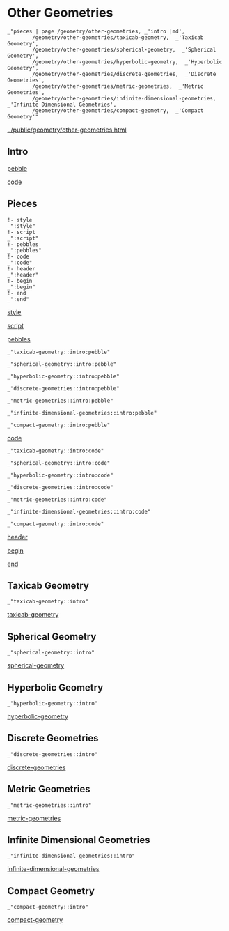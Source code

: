 # Other Geometries

    _"pieces | page /geometry/other-geometries, _'intro |md',
            /geometry/other-geometries/taxicab-geometry,  _'Taxicab Geometry',
            /geometry/other-geometries/spherical-geometry,  _'Spherical Geometry',
            /geometry/other-geometries/hyperbolic-geometry,  _'Hyperbolic Geometry',
            /geometry/other-geometries/discrete-geometries,  _'Discrete Geometries',
            /geometry/other-geometries/metric-geometries,  _'Metric Geometries',
            /geometry/other-geometries/infinite-dimensional-geometries,  _'Infinite Dimensional Geometries',
            /geometry/other-geometries/compact-geometry,  _'Compact Geometry'"

[../public/geometry/other-geometries.html](# "save:")


## Intro

[pebble]()

[code]()

## Pieces

    !- style
    _":style"
    !- script
    _":script"
    !- pebbles
    _":pebbles"
    !- code
    _":code"
    !- header
    _":header"
    !- begin
    _":begin"
    !- end
    _":end"

[style]() 

[script]()

[pebbles]()

    _"taxicab-geometry::intro:pebble"

    _"spherical-geometry::intro:pebble"

    _"hyperbolic-geometry::intro:pebble"

    _"discrete-geometries::intro:pebble"

    _"metric-geometries::intro:pebble"

    _"infinite-dimensional-geometries::intro:pebble"

    _"compact-geometry::intro:pebble"


[code]()

    _"taxicab-geometry::intro:code"

    _"spherical-geometry::intro:code"

    _"hyperbolic-geometry::intro:code"

    _"discrete-geometries::intro:code"

    _"metric-geometries::intro:code"

    _"infinite-dimensional-geometries::intro:code"

    _"compact-geometry::intro:code"


[header]()

[begin]()

[end]()

## Taxicab Geometry

    _"taxicab-geometry::intro"


[taxicab-geometry](pages/geometry_other-geometries_taxicab-geometry.md "load:")

## Spherical Geometry

    _"spherical-geometry::intro"


[spherical-geometry](pages/geometry_other-geometries_spherical-geometry.md "load:")

## Hyperbolic Geometry

    _"hyperbolic-geometry::intro"


[hyperbolic-geometry](pages/geometry_other-geometries_hyperbolic-geometry.md "load:")

## Discrete Geometries

    _"discrete-geometries::intro"


[discrete-geometries](pages/geometry_other-geometries_discrete-geometries.md "load:")

## Metric Geometries

    _"metric-geometries::intro"


[metric-geometries](pages/geometry_other-geometries_metric-geometries.md "load:")

## Infinite Dimensional Geometries

    _"infinite-dimensional-geometries::intro"


[infinite-dimensional-geometries](pages/geometry_other-geometries_infinite-dimensional-geometries.md "load:")

## Compact Geometry

    _"compact-geometry::intro"


[compact-geometry](pages/geometry_other-geometries_compact-geometry.md "load:")